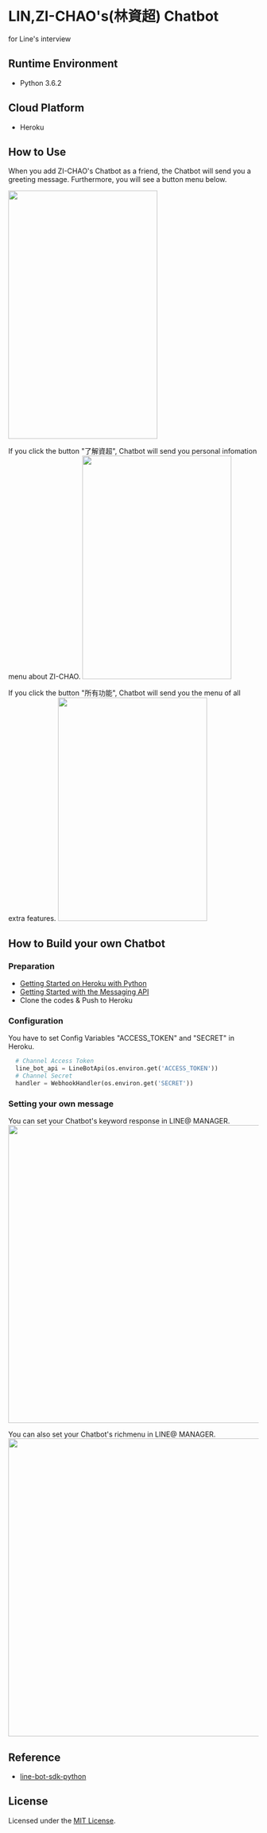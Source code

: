 LIN,ZI-CHAO's(林資超) Chatbot
=====================
for Line's interview


Runtime Environment
--------
* Python 3.6.2

Cloud Platform
--------------
* Heroku


How to Use
-----
When you add ZI-CHAO's Chatbot as a friend, the Chatbot will send you a greeting message. Furthermore, you will see a button menu below.

<img src="https://i.imgur.com/dNsIFcz.jpg" width="300" height="500"/>


If you click the button "了解資超", Chatbot will send you personal infomation menu about ZI-CHAO.
<img src="https://i.imgur.com/CX9UH4s.jpg" width="300" height="450"/>

If you click the button "所有功能", Chatbot will send you the menu of all extra features.
<img src="https://i.imgur.com/JtmvxFX.jpg" width="300" height="450"/>

How to Build your own Chatbot
-----------------------------

### Preparation
* [Getting Started on Heroku with Python](https://devcenter.heroku.com/articles/getting-started-with-python#introduction)
* [Getting Started with the Messaging API ](https://developers.line.me/en/docs/messaging-api/getting-started/)
* Clone the codes & Push to Heroku

### Configuration

You have to set Config Variables "ACCESS_TOKEN" and "SECRET" in Heroku.

```python
  # Channel Access Token
  line_bot_api = LineBotApi(os.environ.get('ACCESS_TOKEN'))
  # Channel Secret
  handler = WebhookHandler(os.environ.get('SECRET'))
```

### Setting your own message

You can set your Chatbot's keyword response in LINE@ MANAGER.
<img src="https://i.imgur.com/mmV8XnZ.jpg" width="600" />

You can also set your Chatbot's richmenu in LINE@ MANAGER.
<img src="https://i.imgur.com/L1GtuoV.jpg" width="600" />

Reference
---------
* [line-bot-sdk-python](https://github.com/line/line-bot-sdk-python)

License
-------
Licensed under the [MIT License](LICENSE.txt).
